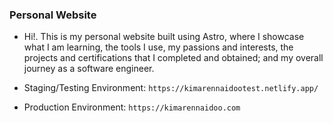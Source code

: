### Personal Website

- Hi!. This is my personal website built using Astro, where I showcase what I am learning, the tools I use, my passions and interests, the projects and certifications that I completed and obtained; and my overall journey as a software engineer.

- Staging/Testing Environment:
`https://kimarennaidootest.netlify.app/`

- Production Environment: 
`https://kimarennaidoo.com`